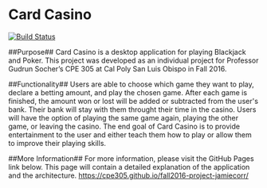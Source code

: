 # Card Casino
[![Build Status](https://travis-ci.org/cpe305/fall2016-project-jamiecorr.svg?branch=master)](https://travis-ci.org/cpe305/fall2016-project-jamiecorr)

##Purpose##
Card Casino is a desktop application for playing Blackjack and Poker.  This project was developed as an individual project for Professor Gudrun Socher’s CPE 305 at Cal Poly San Luis Obispo in Fall 2016.

##Functionality##
Users are able to choose which game they want to play, declare a betting amount, and play the chosen game.  After each game is finished, the amount won or lost will be added or subtracted from the user's bank. Their bank will stay with them throught their time in the casino. Users will have the option of playing the same game again, playing the other game, or leaving the casino.  The end goal of Card Casino is to provide entertainment to the user and either teach them how to play or allow them to improve their playing skills.

##More Information##
For more information, please visit the GitHub Pages link below. This page will contain a detailed explanation of the application and the architecture.
https://cpe305.github.io/fall2016-project-jamiecorr/
